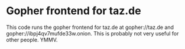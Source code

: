 # Gopher frontend for taz.de

This code runs the gopher frontend for taz.de at gopher://taz.de and
gopher://ibpj4qv7mufde33w.onion. This is probably not very useful for
other people. YMMV.
